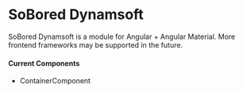 # SoBored Dynamsoft

SoBored Dynamsoft is a module for Angular + Angular Material. More frontend frameworks may be supported in the future.

#### Current Components

- ContainerComponent

